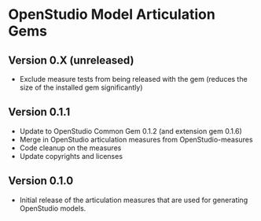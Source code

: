 # OpenStudio Model Articulation Gems

## Version 0.X (unreleased)

* Exclude measure tests from being released with the gem (reduces the size of the installed gem significantly) 

## Version 0.1.1

* Update to OpenStudio Common Gem 0.1.2 (and extension gem 0.1.6)
* Merge in OpenStudio articulation measures from OpenStudio-measures
* Code cleanup on the measures
* Update copyrights and licenses 

## Version 0.1.0

* Initial release of the articulation measures that are used for generating OpenStudio models.
